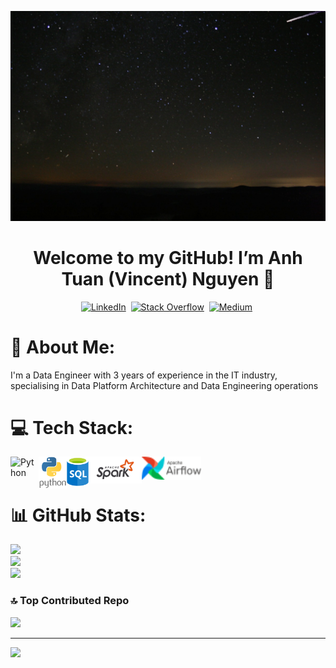 <p align="center">
    <img src="wallpaper/wallpaper.gif">
    <h1 align="center">
    <b>Welcome to my GitHub! I’m Anh Tuan (Vincent) Nguyen 👋</b>
    </h1>
</p>
<p align="center">
<a href="https://www.linkedin.com/in/tuan-anh-vincent-nguyen/"><img src="https://img.shields.io/badge/LinkedIn-%230077B5.svg?logo=linkedin&logoColor=white)](https://linkedin.com/in/tuan-anh-vincent-nguyen" alt="LinkedIn" /></a>&nbsp;
<a href="https://stackoverflow.com/users/10679984"><img src="https://img.shields.io/badge/-Stackoverflow-FE7A16?logo=stack-overflow&logoColor=white" alt="Stack Overflow"/></a>&nbsp;
<a href="https://medium.com/@tuananh8497"><img src="https://img.shields.io/badge/Medium-tuananh8497-12100E?logo=medium&logoColor=white" alt="Medium"/></a>&nbsp;
</p>

# 💬 About Me:
I'm a Data Engineer with 3 years of experience in the IT industry, specialising in Data Platform Architecture and Data Engineering operations <br>

# 💻 Tech Stack:

<img align="left" alt="Python" width="45px" src="icon/Databricks-logo.svg" />
<img align="left" alt="Python" width="45px" src="icon/python-vertical.svg" />
<img align="left" alt="SQL" width="35px" src="icon/sql-database-generic.svg" />
<img align="left" alt="Spark" width="85px" src="icon/apache_spark-ar21.svg" />
<img align="left" alt="Airflow" width="95px" src="icon/airflow.svg" />

<br><br/>
# 📊 GitHub Stats:
![](https://github-readme-stats.vercel.app/api?username=tuananh8497&theme=dark&hide_border=false&include_all_commits=true&count_private=false)<br/>
![](https://github-readme-streak-stats.herokuapp.com/?user=tuananh8497&theme=dark&hide_border=false)<br/>
![](https://github-readme-stats.vercel.app/api/top-langs/?username=tuananh8497&theme=dark&hide_border=false&include_all_commits=true&count_private=false&layout=compact)

### 🔝 Top Contributed Repo
![](https://github-contributor-stats.vercel.app/api?username=tuananh8497&limit=5&theme=dark&combine_all_yearly_contributions=true)

---
[![](https://visitcount.itsvg.in/api?id=tuananh8497&icon=0&color=0)](https://visitcount.itsvg.in)
